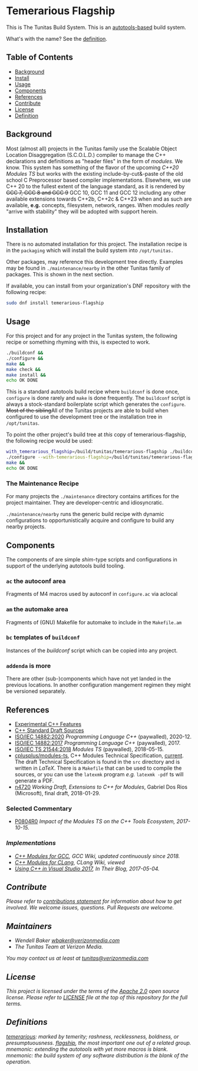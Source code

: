 # Temerarious Flagship

This is The Tunitas Build System.  This is an [autotools-based](https://www.gnu.org/software/automake/manual/html_node/index.html#Top) build system.

What's with the name?  See the [definition](#definition).

## Table of Contents

- [Background](#background)
- [Install](#install)
- [Usage](#usage)
- [Components](#components)
- [References](#references)
- [Contribute](#contribute)
- [License](#license)
- [Definition](#definition)

## Background

Most (almost all) projects in the Tunitas family use the Scalable Object Location Disaggregation (S.C.O.L.D.) compiler to manage the C++ declarations and definitions as "header files" in the form of _modules_. We know.  This system has something of the flavor of the upcoming _C++20 Modules TS_ but works with the existing include-by-cut&amp;-paste of the old school C Preprocessor based compiler implementations.  Elsewhere, we use C++ 20 to the fullest extent of the language standard, as it is rendered by <strike>GCC 7, GCC 8 and GCC 9</strike> GCC 10, GCC 11 and GCC 12 including any other available extensions towards C++2b, C++2c &amp; C++23 when and as such are available, __e.g.__ concepts, filesystem, network, ranges.  When modules _really_ "arrive with stability" they will be adopted with support herein.

## Installation

There is no automated installation for this project.  The installation recipe is in the `packaging` which will install the build system into `/opt/tunitas.`

Other packages, may reference this development tree directly.  Examples may be found in `./maintenance/nearby` in the other Tunitas family of packages.  This is shown in the next section.

If available, you can install from your organization's DNF repository with the following recipe:

``` bash
sudo dnf install temerarious-flagship
```

## Usage

For this project and for any project in the Tunitas system, the following recipe or something rhyming with this, is expected to work.

``` bash
./buildconf &&
./configure &&
make &&
make check &&
make install &&
echo OK DONE
```

This is a standard autotools build recipe where `buildconf` is done once, `configure` is done rarely and `make` is done frequently.
The `buildconf` script is always a stock-standard boilerplate script which generates the `configure`.
<strike>Most  of the sibling</strike>All of the Tunitas projects are able to build when configured to use the development tree or the installation tree in `/opt/tunitas`.

To point the other project's build tree at _this_ copy of temerarious-flagship, the following recipe would be used:

``` bash
with_temerarious_flagship=/build/tunitas/temerarious-flagship ./buildconf &&
./configure --with-temerarious-flagship=/build/tunitas/temerarious-flagship &&
make &&
echo OK DONE
```

### The Maintenance Recipe

For many projects the `./maintenance` directory contains artifices for the project maintainer.  They are developer-centric and idiosyncratic.

`./maintenance/nearby` runs the generic build recipe with dynamic configurations to opportunistically acquire and configure to build any nearby projects.

## Components

The components of are simple _shim_-type scripts and configurations in support of the underlying autotools build tooling.

### `ac` the autoconf area

Fragments of M4 macros used by autoconf in `configure.ac` via aclocal

### `am` the automake area

Fragments of (GNU) Makefile for automake to include in the `Makefile.am`

### `bc` templates of `buildconf`

Instances of the _buildconf_ script which can be copied into any project.

### `addenda` is more

There are other (sub-)components which have not yet landed in the previous locations.
In another configuration mangement regimen they might be versioned separately.

## References

* [Experimental C++ Features](https://en.cppreference.com/w/cpp/experimental)
* [C++ Standard Draft Sources](https://github.com/cplusplus/draft)
* [ISO/IEC 14882:2020](https://www.iso.org/standard/79358.html) <em>Programming Language C++</em> (paywalled), 2020-12.
* [ISO/IEC 14882:2017](https://www.iso.org/standard/68564.html) <em>Programming Language C++</em> (paywalled), 2017.
* [ISO/IEC TS 21544:2018](https://www.iso.org/standard/71051.html) <em>Modules TS</em> (paywalled), 2018-05-15.
* [cplusplus/modules-ts](https://github.com/cplusplus/modules-ts), C++ Modules Technical Specification, [current](http://cplusplus.github.io/modules-ts/draft.pdf).  The draft Technical Specification is found in the `src` directory and is written in _LaTeX_. There is a `Makefile` that can be used to compile the sources, or you can use the `latexmk` program _e.g._ `latexmk -pdf` ts will generate a PDF.
* [n4720](http://www.open-std.org/jtc1/sc22/wg21/docs/papers/2018/n4720.pdf) <em>Working Draft, Extensions to C++ for Modules</em>, Gabriel Dos Rios (Microsoft), final draft, 2018-01-29.

### Selected Commentary

* [P0804R0](http://open-std.org/JTC1/SC22/WG21/docs/papers/2017/p0804r0.html) <em>Impact of the Modules TS on the C++ Tools Ecosystem, 2017-10-15.

### Implementations

* [C++ Modules for GCC](https://gcc.gnu.org/wiki/cxx-modules), GCC Wiki, updated continuously since 2018.
* [C++ Modules for CLang](https://clang.llvm.org/docs/Modules.html), CLang Wiki, viewed
* [Using C++ in Visual Studio 2017](https://blogs.msdn.microsoft.com/vcblog/2017/05/05/cpp-modules-in-visual-studio-2017/), In _Their Blog_, 2017-05-04.

## Contribute

Please refer to [contributions statement](Contributing.md) for information about how to get involved. We welcome issues, questions. Pull Requests are welcome.

## Maintainers
- Wendell Baker <wbaker@verizonmedia.com>
- The Tunitas Team at Verizon Media.

You may contact us at least at <tunitas@verizonmedia.com>

## License

This project is licensed under the terms of the [Apache 2.0](https://www.apache.org/licenses/LICENSE-2.0) open source license. Please refer to [LICENSE](LICENSE) file at the top of this repository for the full terms.

## Definitions

[temerarious](https://en.wiktionary.org/wiki/temerarious): marked by temerity; rashness, recklessness, boldness, or presumptuousness. 
[flagship](https://en.wiktionary.org/wiki/flagship), the most important one out of a related group. 
*mnemonic*: extending the autotools with yet more macros is <em>blank</em>.
*mnemonic*: the build system of any software distribution is the <em>blank</em> of the operation.
